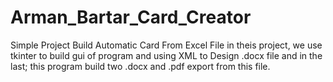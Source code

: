 # Arman_Bartar_Card_Creator
Simple Project Build Automatic Card From Excel File
in theis project, we use tkinter to build gui of program and using XML to Design .docx file and in the last; this program build two .docx and .pdf export from this file.
